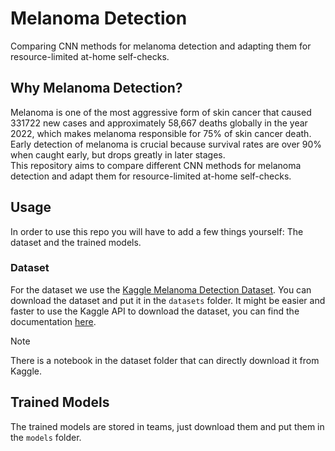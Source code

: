 # Melanoma Detection
Comparing CNN methods for melanoma detection and adapting them for resource-limited at-home self-checks.

## Why Melanoma Detection?
Melanoma is one of the most aggressive form of skin cancer that caused 331722 new cases and approximately 58,667 deaths globally in the year 2022, which makes melanoma responsible for 75% of skin cancer death. Early detection of melanoma is crucial because survival rates are over 90% when caught early, but drops greatly in later stages.<br>
This repository aims to compare different CNN methods for melanoma detection and adapt them for resource-limited at-home self-checks.

## Usage
In order to use this repo you will have to add a few things yourself: The dataset and the trained models.


### Dataset
For the dataset we use the [Kaggle Melanoma Detection Dataset](https://www.kaggle.com/datasets/wanderdust/skin-lesion-analysis-toward-melanoma-detection/data). You can download the dataset and put it in the `datasets` folder.
It might be easier and faster to use the Kaggle API to download the dataset, you can find the documentation [here](https://github.com/Kaggle/kaggle-api/blob/main/docs/README.md).<br>
> [!NOTE] 
> There is a notebook in the dataset folder that can directly download it from Kaggle.

## Trained Models
The trained models are stored in teams, just download them and put them in the `models` folder.

